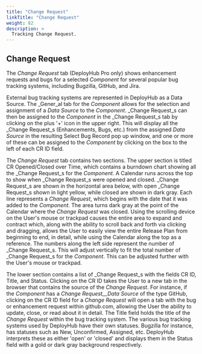 ```yaml
---
title: "Change Request"
linkTitle: "Change Request"
weight: 82
description: >
  Tracking Change Request.
---
```

## Change Request

The _Change Request_ tab (DeployHub Pro only) shows enhancement requests and bugs for a selected _Component_ for several popular bug tracking systems, including Bugzilla, GitHub, and Jira.

External bug tracking systems are represented in DeployHub as a Data Source. The _Gener_al tab for the _Component_ allows for the selection and assignment of a _Data Source_ to the _Component_. _Change Request_s can then be assigned to the _Component_ in the _Change Request_s tab by clicking on the plus '+' icon in the upper right. This will display all the _Change Request_s (Enhancements, Bugs, etc.) from the assigned _Data Source_ in the resulting Select Bug Record pop up window, and one or more of these can be assigned to the _Component_ by clicking on the box to the left of each CR ID field.

The _Change Request_ tab contains two sections. The upper section is titled CR Opened/Closed over Time, which contains a burndown chart showing all the _Change Request_s for the _Component_. A Calendar runs across the top to show when _Change Request_s were opened and closed. _Change Request_s are shown in the horizontal area below, with open _Change Request_s shown in light yellow, while closed are shown in dark gray. Each line represents a _Change Request_, which begins with the date that it was added to the _Component_. The area turns dark gray at the point of the Calendar where the _Change Request_ was closed. Using the scrolling device on the User's mouse or trackpad causes the entire area to expand and contract which, along with the ability to scroll back and forth via clicking and dragging, allows the User to easily view the entire Release Plan from beginning to end, in detail, while using the Calendar along the top as a reference. The numbers along the left side represent the number of _Change Request_s. This will adjust vertically to fit the total number of _Change Request_s for the _Component_. This can be adjusted further with the User's mouse or trackpad.

The lower section contains a list of _Change Request_s with the fields CR ID, Title, and Status. Clicking on the CR ID takes the User to a new tab in the browser that contains the source of the _Change Request_. For instance, if the _Component_ has a _Change Request__Data Source_ of the type GitHub, clicking on the CR ID field for a _Change Request_ will open a tab with the bug or enhancement request within github.com, allowing the User the ability to update, close, or read about it in detail. The Title field holds the title of the _Change Request_ within the bug tracking system. The various bug tracking systems used by DeployHub have their own statuses. Bugzilla for instance, has statuses such as New, Unconfirmed, Assigned, etc. DeployHub interprets these as either 'open' or 'closed' and displays them in the Status field with a gold or dark gray background respectively.
